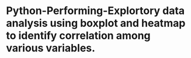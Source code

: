 # Python-Performing-Explortory data analysis using boxplot and heatmap to identify correlation among various variables.

